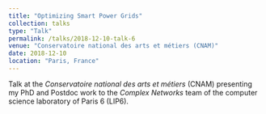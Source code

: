 ```yaml
---
title: "Optimizing Smart Power Grids"
collection: talks
type: "Talk"
permalink: /talks/2018-12-10-talk-6
venue: "Conservatoire national des arts et métiers (CNAM)"
date: 2018-12-10
location: "Paris, France"
---
```


Talk at the *Conservatoire national des arts et métiers* (CNAM) presenting my PhD and Postdoc work to the *Complex Networks* team of the computer science laboratory of Paris 6 (LIP6).
